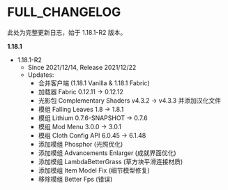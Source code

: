 # FULL_CHANGELOG

此处为完整更新日志，始于 1.18.1-R2 版本。

**1.18.1**

- 1.18.1-R2
  - Since 2021/12/14, Release 2021/12/22
  - Updates:
    - 合并客户端 (1.18.1 Vanilla & 1.18.1 Fabric)
    - 加载器 Fabric 0.12.11 -> 0.12.12
    - 光影包 Complementary Shaders v4.3.2 -> v4.3.3 并添加汉化文件
    - 模组 Falling Leaves 1.8 -> 1.8.1
    - 模组 Lithium 0.7.6-SNAPSHOT -> 0.7.6
    - 模组 Mod Menu 3.0.0 -> 3.0.1
    - 模组 Cloth Config API 6.0.45 -> 6.1.48
    - 添加模组 Phosphor (光照优化)
    - 添加模组 Advancements Enlarger (成就界面优化)
    - 添加模组 LambdaBetterGrass (草方块平滑连接材质)
    - 添加模组 Item Model Fix (细节模型修复)
    - 移除模组 Better Fps (错误)
